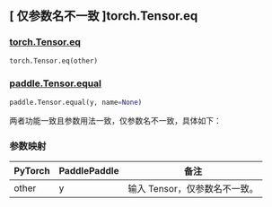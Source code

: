 ## [ 仅参数名不一致 ]torch.Tensor.eq

### [torch.Tensor.eq](https://pytorch.org/docs/stable/generated/torch.Tensor.eq.html?highlight=eq#torch.Tensor.eq)

```python
torch.Tensor.eq(other)
```

### [paddle.Tensor.equal](https://www.paddlepaddle.org.cn/documentation/docs/zh/develop/api/paddle/Tensor_cn.html#equal-y-name-none)

```python
paddle.Tensor.equal(y, name=None)
```

两者功能一致且参数用法一致，仅参数名不一致，具体如下：

### 参数映射

| PyTorch | PaddlePaddle | 备注                        |
| ------- | ------------ | --------------------------- |
| other   | y            | 输入 Tensor，仅参数名不一致。 |
